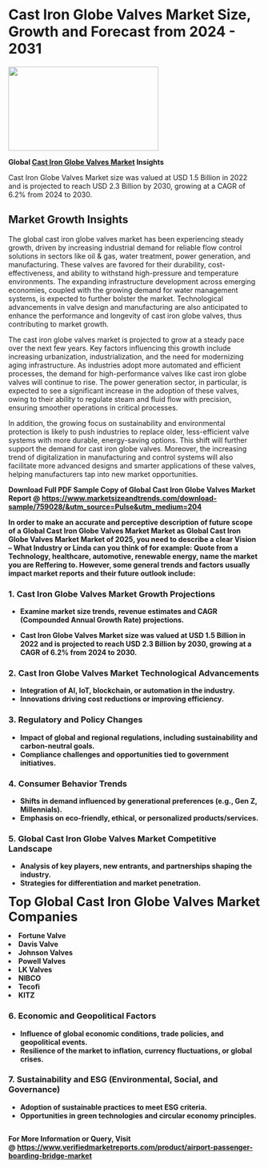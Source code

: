 <H1>Cast Iron Globe Valves Market Size, Growth and Forecast from 2024 - 2031</H1><img class="aligncenter size-medium wp-image-584254" src="https://thirdeyenews.in/wp-content/uploads/2024/09/Global-Market-Research-300x168.jpeg" alt="" width="300" height="168" /><p><strong>Global&nbsp;<a href="https://www.marketsizeandtrends.com/download-sample/759028/&amp;utm_source=Pulse&amp;utm_medium=204">Cast Iron Globe Valves Market</a> Insights</strong></p><p>Cast Iron Globe Valves Market size was valued at USD 1.5 Billion in 2022 and is projected to reach USD 2.3 Billion by 2030, growing at a CAGR of 6.2% from 2024 to 2030.</p><p><h2>Market Growth Insights</h2> <p>The global cast iron globe valves market has been experiencing steady growth, driven by increasing industrial demand for reliable flow control solutions in sectors like oil & gas, water treatment, power generation, and manufacturing. These valves are favored for their durability, cost-effectiveness, and ability to withstand high-pressure and temperature environments. The expanding infrastructure development across emerging economies, coupled with the growing demand for water management systems, is expected to further bolster the market. Technological advancements in valve design and manufacturing are also anticipated to enhance the performance and longevity of cast iron globe valves, thus contributing to market growth.</p> <p><strong></strong></p> <p>The cast iron globe valves market is projected to grow at a steady pace over the next few years. Key factors influencing this growth include increasing urbanization, industrialization, and the need for modernizing aging infrastructure. As industries adopt more automated and efficient processes, the demand for high-performance valves like cast iron globe valves will continue to rise. The power generation sector, in particular, is expected to see a significant increase in the adoption of these valves, owing to their ability to regulate steam and fluid flow with precision, ensuring smoother operations in critical processes.</p> <p>In addition, the growing focus on sustainability and environmental protection is likely to push industries to replace older, less-efficient valve systems with more durable, energy-saving options. This shift will further support the demand for cast iron globe valves. Moreover, the increasing trend of digitalization in manufacturing and control systems will also facilitate more advanced designs and smarter applications of these valves, helping manufacturers tap into new market opportunities.</p> <p><strong></p><p><span class=""><strong>Download Full PDF Sample Copy of Global Cast Iron Globe Valves Market Report</strong> @ <a href="https://www.marketsizeandtrends.com/download-sample/759028/&amp;utm_source=Pulse&amp;utm_medium=204" target="_blank">https://www.marketsizeandtrends.com/download-sample/759028/&amp;utm_source=Pulse&amp;utm_medium=204</a></span></p><p>In order to make an accurate and perceptive description of future scope of a Global&nbsp;Cast Iron Globe Valves Market Market as Global&nbsp;Cast Iron Globe Valves Market Market of 2025, you need to describe a clear Vision &ndash; What Industry or Linda can you think of for example: Quote from a Technology, healthcare, automotive, renewable energy, name the market you are Reffering to. However, some general trends and factors usually impact market reports and their future outlook include:</p><h3>1.&nbsp;<strong>Cast Iron Globe Valves Market Growth Projections</strong></h3><ul><li>Examine market size trends, revenue estimates and CAGR (Compounded Annual Growth Rate) projections.</li><li><p>Cast Iron Globe Valves Market size was valued at USD 1.5 Billion in 2022 and is projected to reach USD 2.3 Billion by 2030, growing at a CAGR of 6.2% from 2024 to 2030.</p></li></ul><h3>2.&nbsp;<strong>Cast Iron Globe Valves Market Technological Advancements</strong></h3><ul><li>Integration of AI, IoT, blockchain, or automation in the industry.</li><li>Innovations driving cost reductions or improving efficiency.</li></ul><h3>3.&nbsp;<strong>Regulatory and Policy Changes</strong></h3><ul><li>Impact of global and regional regulations, including sustainability and carbon-neutral goals.</li><li>Compliance challenges and opportunities tied to government initiatives.</li></ul><h3>4.&nbsp;<strong>Consumer Behavior Trends</strong></h3><ul><li>Shifts in demand influenced by generational preferences (e.g., Gen Z, Millennials).</li><li>Emphasis on eco-friendly, ethical, or personalized products/services.</li></ul><h3>5.&nbsp;<strong>Global Cast Iron Globe Valves Market Competitive Landscape</strong></h3><ul><li>Analysis of key players, new entrants, and partnerships shaping the industry.</li><li>Strategies for differentiation and market penetration.</li></ul><p data-pm-slice="1 1 []"><span style="color: inherit; font-family: inherit; font-size: 25px;">Top Global Cast Iron Globe Valves Market Companies</span></p><div class="" data-test-id=""><p><li>Fortune Valve</li><li> Davis Valve</li><li> Johnson Valves</li><li> Powell Valves</li><li> LK Valves</li><li> NIBCO</li><li> Tecofi</li><li> KITZ</li></p></div><h3>6.&nbsp;<strong>Economic and Geopolitical Factors</strong></h3><ul><li>Influence of global economic conditions, trade policies, and geopolitical events.</li><li>Resilience of the market to inflation, currency fluctuations, or global crises.</li></ul><h3>7.&nbsp;<strong>Sustainability and ESG (Environmental, Social, and Governance)</strong></h3><ul><li>Adoption of sustainable practices to meet ESG criteria.</li><li>Opportunities in green technologies and circular economy principles.</li></ul><h2><strong style="font-size: 14px;">For More Information or Query, Visit @&nbsp;</strong><a style="background-color: #ffffff; font-size: 14px;" href="https://www.marketsizeandtrends.com/report/cast-iron-globe-valves-market/" target="_blank">https://www.verifiedmarketreports.com/product/airport-passenger-boarding-bridge-market</a></h2>
